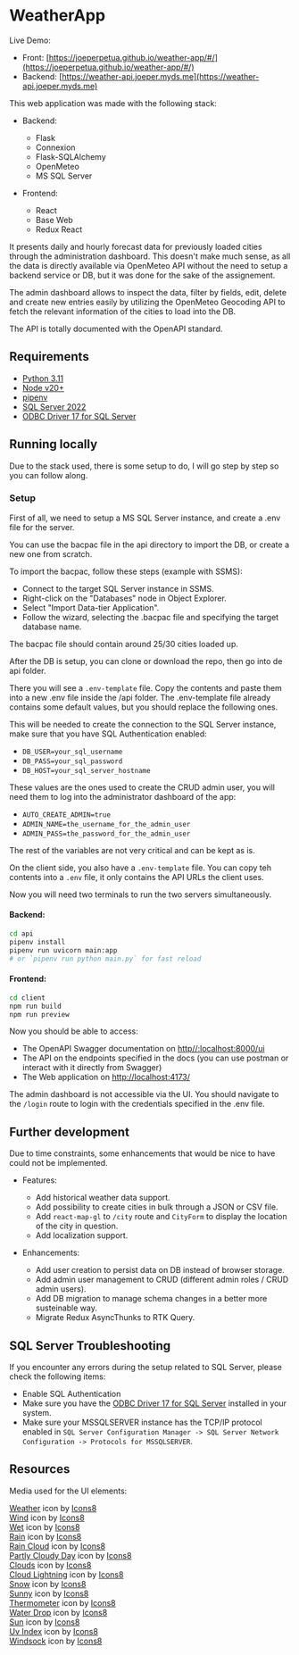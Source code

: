 # WeatherApp
Live Demo:  
- Front: [https://joeperpetua.github.io/weather-app/#/](https://joeperpetua.github.io/weather-app/#/)
- Backend: [https://weather-api.joeper.myds.me](https://weather-api.joeper.myds.me)

This web application was made with the following stack:
- Backend:
    - Flask
    - Connexion
    - Flask-SQLAlchemy
    - OpenMeteo
    - MS SQL Server

- Frontend:
    - React
    - Base Web
    - Redux React

It presents daily and hourly forecast data for previously loaded cities through the administration dashboard.
This doesn't make much sense, as all the data is directly available via OpenMeteo API without the need to setup a backend service or DB, but it was done for the sake of the assignement.

The admin dashboard allows to inspect the data, filter by fields, edit, delete and create new entries easily by utilizing the OpenMeteo Geocoding API to fetch the relevant information of the cities to load into the DB.

The API is totally documented with the OpenAPI standard.

## Requirements
- [Python 3.11](https://www.python.org/downloads/windows/)
- [Node v20+](https://nodejs.org/en)
- [pipenv](https://pipenv.pypa.io/en/latest/)
- [SQL Server 2022](https://www.microsoft.com/en-us/sql-server/sql-server-downloads)
- [ODBC Driver 17 for SQL Server](https://learn.microsoft.com/en-us/sql/connect/odbc/download-odbc-driver-for-sql-server?view=sql-server-ver16#version-17) 

## Running locally
Due to the stack used, there is some setup to do, I will go step by step so you can follow along.

### Setup

First of all, we need to setup a MS SQL Server instance, and create a .env file for the server.

You can use the bacpac file in the api directory to import the DB, or create a new one from scratch.

To import the bacpac, follow these steps (example with SSMS):
- Connect to the target SQL Server instance in SSMS.
- Right-click on the "Databases" node in Object Explorer.
- Select "Import Data-tier Application".
- Follow the wizard, selecting the .bacpac file and specifying the target database name. 

The bacpac file should contain around 25/30 cities loaded up.

After the DB is setup, you can clone or download the repo, then go into de api folder.

There you will see a `.env-template` file. Copy the contents and paste them into a new .env file inside the /api folder.
The .env-template file already contains some default values, but you should replace the following ones.

This will be needed to create the connection to the SQL Server instance, make sure that you have SQL Authentication enabled:
- `DB_USER=your_sql_username`
- `DB_PASS=your_sql_password`
- `DB_HOST=your_sql_server_hostname`


These values are the ones used to create the CRUD admin user, you will need them to log into the administrator dashboard of the app:
- `AUTO_CREATE_ADMIN=true`
- `ADMIN_NAME=the_username_for_the_admin_user`
- `ADMIN_PASS=the_password_for_the_admin_user`

The rest of the variables are not very critical and can be kept as is.

On the client side, you also have a `.env-template` file. You can copy teh contents into a `.env` file, it only contains the API URLs the client uses. 

Now you will need two terminals to run the two servers simultaneously.  

#### Backend:  
```bash
cd api
pipenv install
pipenv run uvicorn main:app
# or `pipenv run python main.py` for fast reload
``` 

#### Frontend:
```bash
cd client
npm run build
npm run preview
```

Now you should be able to access:
- The OpenAPI Swagger documentation on [http//:localhost:8000/ui](http//:localhost:8000/ui)
- The API on the endpoints specified in the docs (you can use postman or interact with it directly from Swagger)
- The Web application on [http://localhost:4173/](http://localhost:4173/)

The admin dashboard is not accessible via the UI. You should navigate to the `/login` route to login with the credentials specified in the .env file.

## Further development
Due to time constraints, some enhancements that would be nice to have could not be implemented.  

- Features:
    - Add historical weather data support.
    - Add possibility to create cities in bulk through a JSON or CSV file.
    - Add `react-map-gl` to `/city` route and `CityForm` to display the location of the city in question.
    - Add localization support.

- Enhancements: 
    - Add user creation to persist data on DB instead of browser storage.
    - Add admin user management to CRUD (different admin roles / CRUD admin users).
    - Add DB migration to manage schema changes in a better more susteinable way.
    - Migrate Redux AsyncThunks to RTK Query.


## SQL Server Troubleshooting
If you encounter any errors during the setup related to SQL Server, please check the following items:
- Enable SQL Authentication
- Make sure you have the [ODBC Driver 17 for SQL Server](https://learn.microsoft.com/en-us/sql/connect/odbc/download-odbc-driver-for-sql-server?view=sql-server-ver16#version-17) installed in your system.
- Make sure your MSSQLSERVER instance has the TCP/IP protocol enabled in `SQL Server Configuration Manager -> SQL Server Network Configuration -> Protocols for MSSQLSERVER`.


## Resources
Media used for the UI elements:

[Weather](https://icons8.com/icon/qA3w9Yp2vY7r/weather) icon by [Icons8](https://icons8.com)  
[Wind](https://icons8.com/icon/RtDA8YDN9Mi9/wind) icon by [Icons8](https://icons8.com)  
[Wet](https://icons8.com/icon/I7Uv9dQ4WLYh/wet) icon by [Icons8](https://icons8.com)  
[Rain](https://icons8.com/icon/kKxyuLXD4w0n/rain) icon by [Icons8](https://icons8.com)  
[Rain Cloud](https://icons8.com/icon/PIXtKMDAXCzo/rain-cloud) icon by [Icons8](https://icons8.com)  
[Partly Cloudy Day](https://icons8.com/icon/zIVmoh4T8wh7/partly-cloudy-day) icon by [Icons8](https://icons8.com)  
[Clouds](https://icons8.com/icon/W8fUZZSmXssu/clouds) icon by [Icons8](https://icons8.com)  
[Cloud Lightning](https://icons8.com/icon/c0Otgmp74zQX/cloud-lightning) icon by [Icons8](https://icons8.com)  
[Snow](https://icons8.com/icon/cyZConbteZk9/snow) icon by [Icons8](https://icons8.com)  
[Sunny](https://icons8.com/icon/8EUmYhfLPTCF/sun) icon by [Icons8](https://icons8.com)  
[Thermometer](https://icons8.com/icon/e3LJkBOFiBL7/thermometer) icon by [Icons8](https://icons8.com)  
[Water Drop](https://icons8.com/icon/IVnaKF3VkqSZ/blur) icon by [Icons8](https://icons8.com)  
[Sun](https://icons8.com/icon/60002/sun) icon by [Icons8](https://icons8.com)  
<a target="_blank" href="https://icons8.com/icon/9eToT1eAIEII/uv-index">Uv Index</a> icon by <a target="_blank" href="https://icons8.com">Icons8</a>  
<a target="_blank" href="https://icons8.com/icon/19436/windsock">Windsock</a> icon by <a target="_blank" href="https://icons8.com">Icons8</a>  

